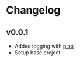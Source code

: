 # Changelog

## v0.0.1

- Added logging with [pino](https://github.com/pinojs/pino) 
- Setup base project
